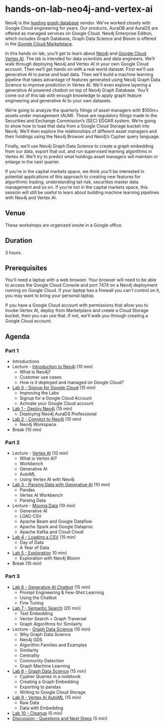 # hands-on-lab-neo4j-and-vertex-ai
Neo4j is the [leading graph database](https://db-engines.com/en/ranking/graph+dbms) vendor.  We’ve worked closely with Google Cloud engineering for years.  Our products, AuraDB and AuraDS are offered as managed services on Google Cloud.  Neo4j Enterprise Edition, which includes Graph Database, Graph Data Science and Bloom is offered in the [Google Cloud Marketplace](https://console.cloud.google.com/marketplace/browse?q=neo4j).

In this hands on lab, you’ll get to learn about [Neo4j](https://neo4j.com/) and [Google Cloud Vertex AI](https://cloud.google.com/vertex-ai).  The lab is intended for data scientists and data engineers.  We’ll walk through deploying Neo4j and Vertex AI in your own Google Cloud account.  Then we’ll get hands on with a real world dataset.  First we'll use generative AI to parse and load data.  Then we'll build a machine learning pipeline that takes advantage of features generated using Neo4j Graph Data Science to improve prediction in Vertex AI.  We'll even explore layering a generative AI powered chatbot on top of Neo4j Graph Database.  You’ll come out of this lab with enough knowledge to apply graph feature engineering and generative AI to your own datasets.

We’re going to analyze the quarterly filings of asset managers with $100m+ assets under management (AUM).  These are regulatory filings made to the Securities and Exchange Commission’s (SEC) EDGAR system.  We’re going to show how to load that data from a Google Cloud Storage bucket into Neo4j.  We’ll then explore the relationships of different asset managers and their holdings using the Neo4j Browser and Neo4j’s Cypher query language.

Finally, we’ll use Neo4j Graph Data Science to create a graph embedding from our data, export that out, and run supervised learning algorithms in Vertex AI.  We’ll try to predict what holdings asset managers will maintain or enlarge in the next quarter.

If you’re in the capital markets space, we think you’ll be interested in potential applications of this approach to creating new features for algorithmic trading, understanding tail risk, securities master data management and so on.  If you’re not in the capital markets space, this session will still be useful to learn about building machine learning pipelines with Neo4j and Vertex AI.

## Venue
These workshops are organized onsite in a Google office.

## Duration
3 hours.

## Prerequisites
You'll need a laptop with a web browser.  Your browser will need to be able to access the Google Cloud Console and port 7474 on a Neo4j deployment running on Google Cloud.  If your laptop has a firewall you can't control on it, you may want to bring your personal laptop.

If you have a Google Cloud account with permissions that allow you to invoke Vertex AI, deploy from Marketplace and create a Cloud Storage bucket, then you can use that.  If not, we'll walk you through creating a Google Cloud account.

## Agenda
### Part 1
* Introductions
* Lecture - [Introduction to Neo4j](https://docs.google.com/presentation/d/1WvPzs_JEh8uuKEAQGecH1rUd1NoRzqZIKc-hQkuBdXQ/edit?usp=sharing) (10 min)
    * What is Neo4j?
    * Customer use cases
    * How is it deployed and managed on Google Cloud?
* [Lab 0 - Signup for Google Cloud](Lab%200%20-%20Signup%20for%20Google%20Cloud) (15 min)
    * Improving the Labs
    * Signup for a Google Cloud Account
    * Activate your Google Cloud account
* [Lab 1 - Deploy Neo4j](Lab%201%20-%20Deploy%20Neo4j) (15 min)
    * Deploying Neo4j AuraDS Professional
* [Lab 2 - Connect to Neo4j](Lab%202%20-%20Connect%20to%20Neo4j/README.md) (10 min)
    * Neo4j Workspace
* Break (10 min)

### Part 2
* Lecture - [Vertex AI](https://docs.google.com/presentation/d/19TewJE5YgESTmN9qW4MOtFP4m39uPhUaRXErkCzrdbE/edit?usp=sharing) (10 min)
    * What is Vertex AI?
    * Workbench
    * Generative AI
    * AutoML
    * Using Vertex AI with Neo4j
* [Lab 3 - Parsing Data with Generative AI](Lab%302%20-%Parsing%20Data%20with%20Generative%20AI/README.md) (10 min)
    * Pandas
    * Vertex AI Workbench
    * Parsing Data
* Lecture - [Moving Data](https://docs.google.com/presentation/d/1O6Oy_GbDYYCvQanUyUCl30hQdSsy9kKL53Jgl23Nnsk/edit?usp=sharing) (10 min)
    * Generative AI
    * LOAD CSV
    * Apache Beam and Google Dataflow
    * Apache Spark and Google Dataproc
    * Apache Kafka and Cloud Cloud
* [Lab 4 - Loading a CSV](Lab%204%20-%20Loading%20a%20CSV/README.md) (15 min)
    * Day of Data
    * A Year of Data
* [Lab 5 - Exploration](Lab%205%20-%20Exploration/README.md) 10 min)
    * Exploration with Neo4j Bloom
* Break (10 min)

### Part 3
* [Lab 6 - Generative AI Chatbot](Lab%206%20-%20Generative%20AI%20Chatbot/README.md) (15 min)
    * Prompt Engineering & Few-Shot Learning
    * Using the Chatbot
    * Fine Tuning
* [Lab 7 - Semantic Search](Lab%207%20-%20Semantic%20Search/README.md) (20 min)
    * Text Embedding
    * Vector Search + Graph Traversal
    * Graph Algorithms for Similairty
* Lecture - [Graph Data Science](https://docs.google.com/presentation/d/133tXAH--V7Uvyd0Ylhs08_xDEPfl64uvaNNdxeHVpvk/edit?usp=sharing) (10 min)
    * Why Graph Data Science
    * Neo4j GDS
    * Algorithm Families and Examples
    * Similarity
    * Centrality
    * Community Detection
    * Graph Machine Learning
* [Lab 8 - Graph Data Science](Lab%208%20-%20Graph%20Data%20Science/README.md) (15 min)
    * Cypher Queries in a notebook
    * Creating a Graph Embedding
    * Exporting to pandas
    * Writing to Google Cloud Storage
* [Lab 9 - Vertex AI AutoML](Lab%209%20Vertex%20AI%20AutoML) (15 min)
    * Raw Data
    * Data with Embedding
* [Lab 10 - Cleanup](Lab%209%20-%20Cleanup) (5 min)
* [Discussion - Questions and Next Steps](Discussion%20-%20Questions%20and%20Next%20Steps.md) (5 min)